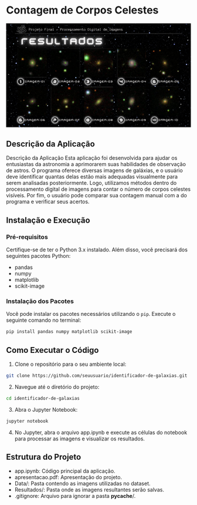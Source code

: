 # Contagem de Corpos Celestes
![Descrição da imagem](Corpos%20Celestes.png)
## Descrição da Aplicação

Descrição da Aplicação
Esta aplicação foi desenvolvida para ajudar os entusiastas da astronomia a aprimorarem suas habilidades de observação de astros. O programa oferece diversas imagens de galáxias, e o usuário deve identificar quantas delas estão mais adequadas visualmente para serem analisadas posteriormente. Logo, utilizamos métodos dentro do processamento digital de imagens para contar o número de corpos celestes visíveis. Por fim, o usuário pode comparar sua contagem manual com a do programa e verificar seus acertos.

## Instalação e Execução

### Pré-requisitos

Certifique-se de ter o Python 3.x instalado. Além disso, você precisará dos seguintes pacotes Python:

- pandas
- numpy
- matplotlib
- scikit-image

### Instalação dos Pacotes

Você pode instalar os pacotes necessários utilizando o `pip`. Execute o seguinte comando no terminal:

```bash
pip install pandas numpy matplotlib scikit-image
```

## Como Executar o Código

1. Clone o repositório para o seu ambiente local:
```bash
git clone https://github.com/seuusuario/identificador-de-galaxias.git
```
2. Navegue até o diretório do projeto:
```bash
cd identificador-de-galaxias
```
3. Abra o Jupyter Notebook:
```bash
jupyter notebook
```
4. No Jupyter, abra o arquivo app.ipynb e execute as células do notebook para processar as imagens e visualizar os resultados.

 ## Estrutura do Projeto
 
- app.ipynb: Código principal da aplicação.
- apresentacao.pdf: Apresentação do projeto.
- Data/: Pasta contendo as imagens utilizadas no dataset.
- Resultados/: Pasta onde as imagens resultantes serão salvas.
- .gitignore: Arquivo para ignorar a pasta __pycache__/.
